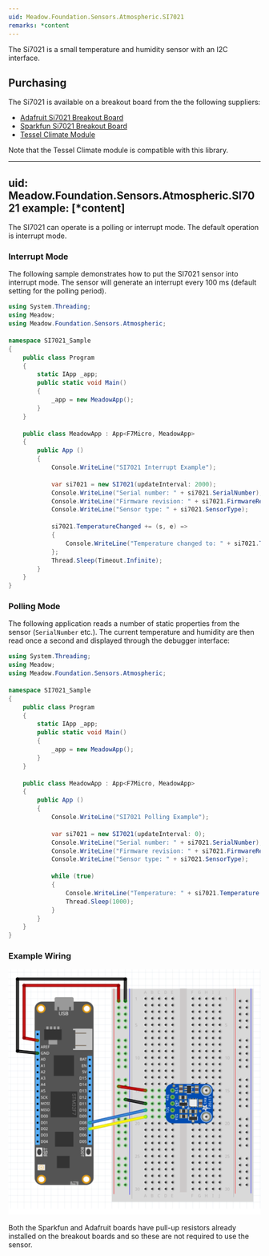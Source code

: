 ```yaml
---
uid: Meadow.Foundation.Sensors.Atmospheric.SI7021
remarks: *content
---
```


The Si7021 is a small temperature and humidity sensor with an I2C interface.

## Purchasing

The Si7021 is available on a breakout board from the the following suppliers:

* [Adafruit Si7021 Breakout Board](https://www.adafruit.com/product/3251)
* [Sparkfun Si7021 Breakout Board](https://www.sparkfun.com/products/13763)
* [Tessel Climate Module](https://www.seeedstudio.com/Tessel-Climate-Module-p-2225.html)

Note that the Tessel Climate module is compatible with this library.

---
uid: Meadow.Foundation.Sensors.Atmospheric.SI7021
example: [*content]
---

The SI7021 can operate is a polling or interrupt mode.  The default operation is interrupt mode.

### Interrupt Mode

The following sample demonstrates how to put the SI7021 sensor into interrupt mode.  The sensor will generate an interrupt every 100 ms (default setting for the polling period).

```csharp
using System.Threading;
using Meadow;
using Meadow.Foundation.Sensors.Atmospheric;

namespace SI7021_Sample
{
    public class Program
    {
        static IApp _app; 
        public static void Main()
        {
            _app = new MeadowApp();
        }
    }
    
    public class MeadowApp : App<F7Micro, MeadowApp>
    {
        public App ()
        {
            Console.WriteLine("SI7021 Interrupt Example");

            var si7021 = new SI7021(updateInterval: 2000);
            Console.WriteLine("Serial number: " + si7021.SerialNumber);
            Console.WriteLine("Firmware revision: " + si7021.FirmwareRevision);
            Console.WriteLine("Sensor type: " + si7021.SensorType);

            si7021.TemperatureChanged += (s, e) =>
            {
                Console.WriteLine("Temperature changed to: " + si7021.Temperature.ToString("f2"));
            };
            Thread.Sleep(Timeout.Infinite);
        }
    }
}
```

### Polling Mode

The following application reads a number of static properties from the sensor (`SerialNumber` etc.).  The current temperature and humidity are then read once a second and displayed through the debugger interface:

```csharp
using System.Threading;
using Meadow;
using Meadow.Foundation.Sensors.Atmospheric;

namespace SI7021_Sample
{
    public class Program
    {
        static IApp _app; 
        public static void Main()
        {
            _app = new MeadowApp();
        }
    }
    
    public class MeadowApp : App<F7Micro, MeadowApp>
    {
        public App ()
        {
            Console.WriteLine("SI7021 Polling Example");
            
            var si7021 = new SI7021(updateInterval: 0);
            Console.WriteLine("Serial number: " + si7021.SerialNumber);
            Console.WriteLine("Firmware revision: " + si7021.FirmwareRevision);
            Console.WriteLine("Sensor type: " + si7021.SensorType);

            while (true)
            {
                Console.WriteLine("Temperature: " + si7021.Temperature.ToString("f2"));
                Thread.Sleep(1000);
            }
        }
    }
}
```

### Example Wiring

![](../../API_Assets/Meadow.Foundation.Sensors.Atmospheric.SI7021/SI7021.svg)

Both the Sparkfun and Adafruit boards have pull-up resistors already installed on the breakout boards and so these are not required to use the sensor.